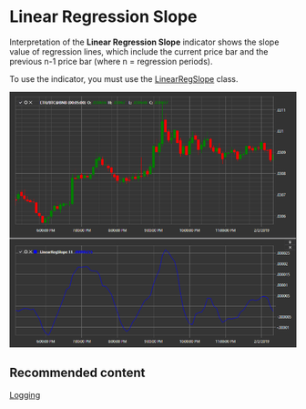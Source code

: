 # Linear Regression Slope

Interpretation of the **Linear Regression Slope** indicator shows the slope value of regression lines, which include the current price bar and the previous n\-1 price bar (where n \= regression periods). 

To use the indicator, you must use the [LinearRegSlope](../api/StockSharp.Algo.Indicators.LinearRegSlope.html) class. 

![IndicatorLinearRegSlope](../images/IndicatorLinearRegSlope.png)

## Recommended content

[Logging](Logging.md)
